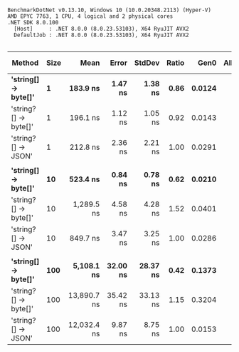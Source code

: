 ```

BenchmarkDotNet v0.13.10, Windows 10 (10.0.20348.2113) (Hyper-V)
AMD EPYC 7763, 1 CPU, 4 logical and 2 physical cores
.NET SDK 8.0.100
  [Host]     : .NET 8.0.0 (8.0.23.53103), X64 RyuJIT AVX2
  DefaultJob : .NET 8.0.0 (8.0.23.53103), X64 RyuJIT AVX2


```
| Method               | Size | Mean        | Error    | StdDev   | Ratio | Gen0   | Allocated | Alloc Ratio |
|--------------------- |----- |------------:|---------:|---------:|------:|-------:|----------:|------------:|
| **&#39;string[] → byte[]&#39;**  | **1**    |    **183.9 ns** |  **1.47 ns** |  **1.38 ns** |  **0.86** | **0.0124** |     **208 B** |        **0.43** |
| &#39;string?[] → byte[]&#39; | 1    |    196.1 ns |  1.12 ns |  1.05 ns |  0.92 | 0.0143 |     240 B |        0.49 |
| &#39;string?[] → JSON&#39;   | 1    |    212.8 ns |  2.36 ns |  2.21 ns |  1.00 | 0.0291 |     488 B |        1.00 |
|                      |      |             |          |          |       |        |           |             |
| **&#39;string[] → byte[]&#39;**  | **10**   |    **523.4 ns** |  **0.84 ns** |  **0.78 ns** |  **0.62** | **0.0210** |     **360 B** |        **0.74** |
| &#39;string?[] → byte[]&#39; | 10   |  1,289.5 ns |  4.58 ns |  4.28 ns |  1.52 | 0.0401 |     680 B |        1.39 |
| &#39;string?[] → JSON&#39;   | 10   |    849.7 ns |  3.47 ns |  3.25 ns |  1.00 | 0.0286 |     488 B |        1.00 |
|                      |      |             |          |          |       |        |           |             |
| **&#39;string[] → byte[]&#39;**  | **100**  |  **5,108.1 ns** | **32.00 ns** | **28.37 ns** |  **0.42** | **0.1373** |    **2336 B** |        **4.79** |
| &#39;string?[] → byte[]&#39; | 100  | 13,890.7 ns | 35.42 ns | 33.13 ns |  1.15 | 0.3204 |    5536 B |       11.34 |
| &#39;string?[] → JSON&#39;   | 100  | 12,032.4 ns |  9.87 ns |  8.75 ns |  1.00 | 0.0153 |     488 B |        1.00 |
